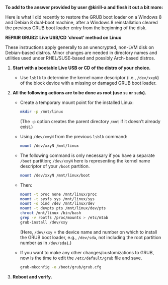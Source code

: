 

**To add to the answer provided by user @kirill-a and flesh it out a bit more:**

Here is what I did recently to restore the GRUB boot loader on a Windows 8 and Debian 8 dual-boot machine, after a Windows 8 reinstallation cleared the previous GRUB boot loader entry from the beginning of the disk.

**REPAIR GRUB2: Live USB/CD 'chroot' method on Linux**

These instructions apply generally to an unencrypted, non-LVM disk on Debian-based distros. Minor changes are needed in directory names and utilities used under RHEL/SUSE-based and possibly Arch-based distros.

1. **Start with a bootable Live USB or CD of the distro of your choice.**

   - Use `lsblk` to determine the kernel name descriptor (i.e., `/dev/xxyN`) of the block device with a missing or damaged GRUB boot loader.

2. **All the following actions are to be done as root (use `su` or `sudo`).**

   - Create a temporary mount point for the installed Linux:

     ```bash
     mkdir -p /mnt/linux
     ```

     (The `-p` option creates the parent directory `/mnt` if it doesn't already exist.)

   - Using `/dev/xxyN` from the previous `lsblk` command:

     ```bash
     mount /dev/xxyN /mnt/linux
     ```

   - The following command is only necessary if you have a separate `/boot` partition; `/dev/xxyN` here is representing the kernel name descriptor of your `/boot` partition.

     ```bash
     mount /dev/xxyN /mnt/linux/boot
     ```

   - Then:

     ```bash
     mount -t proc none /mnt/linux/proc
     mount -t sysfs sys /mnt/linux/sys
     mount -o bind /dev /mnt/linux/dev
     mount -t devpts pts /mnt/linux/dev/pts
     chroot /mnt/linux /bin/bash
     grep -v rootfs /proc/mounts > /etc/mtab
     grub-install /dev/xxy
     ```

     (Here, `/dev/xxy` = the device name and number on which to install the GRUB boot loader, e.g., `/dev/sda`, not including the root partition number as in `/dev/sda1`.)

   - If you want to make any other changes/customizations to GRUB, now is the time to edit the `/etc/default/grub` file and save.

     ```bash
     grub-mkconfig -o /boot/grub/grub.cfg
     ```

3. **Reboot and verify.**


